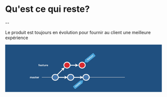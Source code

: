 # Qu'est ce qui reste?

--

Le produit est toujours en évolution pour fournir au client une meilleure expérience

<img src="assets/img/feature_evolution.gif" style="border:none; box-shadow: none;"/>